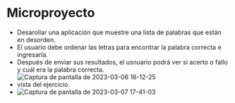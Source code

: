  # Microproyecto

- Desarollar una aplicación que muestre una lista de palabras  que  están en desorden.
- El usuario debe  ordenar  las letras  para encontrar la palabra correcta e ingresarla.
- Después de enviar sus resultados, el usnuario podrá  ver si acerto o fallo y  cuál era la palabra correcta.
![Captura de pantalla de 2023-03-06 16-12-25](https://user-images.githubusercontent.com/67702555/223441105-656f06df-3324-43bf-b9a5-18586b2e2744.png)
-  vista del ejercicio.
- ![Captura de pantalla de 2023-03-07 17-41-03](https://user-images.githubusercontent.com/67702555/223547523-84f45077-fdd8-48c3-8989-84150d2fcea9.png)
